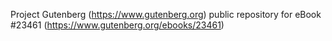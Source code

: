 Project Gutenberg (https://www.gutenberg.org) public repository for eBook #23461 (https://www.gutenberg.org/ebooks/23461)

